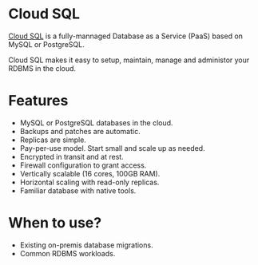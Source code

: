 # Cloud SQL

[Cloud SQL](https://cloud.google.com/sql/docs/) is a fully-mannaged Database as a Service (PaaS) based on MySQL or PostgreSQL.

Cloud SQL makes it easy to setup, maintain, manage and administor your RDBMS in the cloud.

# Features

* MySQL or PostgreSQL databases in the cloud.
* Backups and patches are automatic.
* Replicas are simple.
* Pay-per-use model. Start small and scale up as needed.
* Encrypted in transit and at rest.
* Firewall configuration to grant access.
* Vertically scalable (16 cores, 100GB RAM).
* Horizontal scaling with read-only replicas.
* Familiar database with native tools.

# When to use?

* Existing on-premis database migrations.
* Common RDBMS workloads.